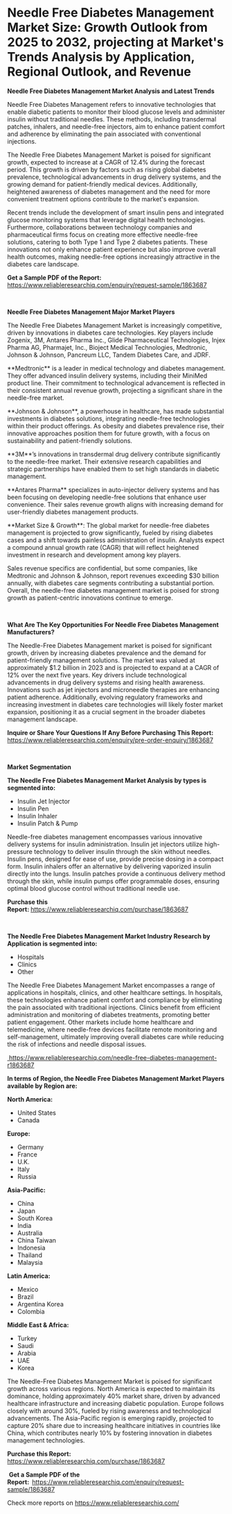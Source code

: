 <p><h1>Needle Free Diabetes Management Market Size: Growth Outlook from 2025 to 2032, projecting at Market's Trends Analysis by Application, Regional Outlook, and Revenue</h1></p><p><strong>Needle Free Diabetes Management Market Analysis and Latest Trends</strong></p>
<p><p>Needle Free Diabetes Management refers to innovative technologies that enable diabetic patients to monitor their blood glucose levels and administer insulin without traditional needles. These methods, including transdermal patches, inhalers, and needle-free injectors, aim to enhance patient comfort and adherence by eliminating the pain associated with conventional injections.</p><p>The Needle Free Diabetes Management Market is poised for significant growth, expected to increase at a CAGR of 12.4% during the forecast period. This growth is driven by factors such as rising global diabetes prevalence, technological advancements in drug delivery systems, and the growing demand for patient-friendly medical devices. Additionally, heightened awareness of diabetes management and the need for more convenient treatment options contribute to the market's expansion.</p><p>Recent trends include the development of smart insulin pens and integrated glucose monitoring systems that leverage digital health technologies. Furthermore, collaborations between technology companies and pharmaceutical firms focus on creating more effective needle-free solutions, catering to both Type 1 and Type 2 diabetes patients. These innovations not only enhance patient experience but also improve overall health outcomes, making needle-free options increasingly attractive in the diabetes care landscape.</p></p>
<p><strong>Get a Sample PDF of the Report:&nbsp;</strong> <a href="https://www.reliableresearchiq.com/enquiry/request-sample/1863687?utm_campaign=103&utm_medium=2&utm_source=Github&utm_content=ia&utm_term=10012025&utm_id=needle-free-diabetes-management">https://www.reliableresearchiq.com/enquiry/request-sample/1863687</a></p>
<p>&nbsp;</p>
<p><strong>Needle Free Diabetes Management Major Market Players</strong></p>
<p><p>The Needle Free Diabetes Management Market is increasingly competitive, driven by innovations in diabetes care technologies. Key players include Zogenix, 3M, Antares Pharma Inc., Glide Pharmaceutical Technologies, Injex Pharma AG, Pharmajet, Inc., Bioject Medical Technologies, Medtronic, Johnson & Johnson, Pancreum LLC, Tandem Diabetes Care, and JDRF.</p><p>**Medtronic** is a leader in medical technology and diabetes management. They offer advanced insulin delivery systems, including their MiniMed product line. Their commitment to technological advancement is reflected in their consistent annual revenue growth, projecting a significant share in the needle-free market.</p><p>**Johnson & Johnson**, a powerhouse in healthcare, has made substantial investments in diabetes solutions, integrating needle-free technologies within their product offerings. As obesity and diabetes prevalence rise, their innovative approaches position them for future growth, with a focus on sustainability and patient-friendly solutions.</p><p>**3M**’s innovations in transdermal drug delivery contribute significantly to the needle-free market. Their extensive research capabilities and strategic partnerships have enabled them to set high standards in diabetic management.</p><p>**Antares Pharma** specializes in auto-injector delivery systems and has been focusing on developing needle-free solutions that enhance user convenience. Their sales revenue growth aligns with increasing demand for user-friendly diabetes management products.</p><p>**Market Size & Growth**: The global market for needle-free diabetes management is projected to grow significantly, fueled by rising diabetes cases and a shift towards painless administration of insulin. Analysts expect a compound annual growth rate (CAGR) that will reflect heightened investment in research and development among key players.</p><p>Sales revenue specifics are confidential, but some companies, like Medtronic and Johnson & Johnson, report revenues exceeding $30 billion annually, with diabetes care segments contributing a substantial portion. Overall, the needle-free diabetes management market is poised for strong growth as patient-centric innovations continue to emerge.</p></p>
<p>&nbsp;</p>
<p><strong>What Are The Key Opportunities For Needle Free Diabetes Management Manufacturers?</strong></p>
<p><p>The Needle-Free Diabetes Management market is poised for significant growth, driven by increasing diabetes prevalence and the demand for patient-friendly management solutions. The market was valued at approximately $1.2 billion in 2023 and is projected to expand at a CAGR of 12% over the next five years. Key drivers include technological advancements in drug delivery systems and rising health awareness. Innovations such as jet injectors and microneedle therapies are enhancing patient adherence. Additionally, evolving regulatory frameworks and increasing investment in diabetes care technologies will likely foster market expansion, positioning it as a crucial segment in the broader diabetes management landscape.</p></p>
<p><strong>Inquire or Share Your Questions If Any Before Purchasing This Report:</strong> <a href="https://www.reliableresearchiq.com/enquiry/pre-order-enquiry/1863687?utm_campaign=103&utm_medium=2&utm_source=Github&utm_content=ia&utm_term=10012025&utm_id=needle-free-diabetes-management">https://www.reliableresearchiq.com/enquiry/pre-order-enquiry/1863687</a></p>
<p>&nbsp;</p>
<p><strong>Market Segmentation</strong></p>
<p><strong>The Needle Free Diabetes Management Market Analysis by types is segmented into:</strong></p>
<p><ul><li>Insulin Jet Injector</li><li>Insulin Pen</li><li>Insulin Inhaler</li><li>Insulin Patch & Pump</li></ul></p>
<p><p>Needle-free diabetes management encompasses various innovative delivery systems for insulin administration. Insulin jet injectors utilize high-pressure technology to deliver insulin through the skin without needles. Insulin pens, designed for ease of use, provide precise dosing in a compact form. Insulin inhalers offer an alternative by delivering vaporized insulin directly into the lungs. Insulin patches provide a continuous delivery method through the skin, while insulin pumps offer programmable doses, ensuring optimal blood glucose control without traditional needle use.</p></p>
<p><strong>Purchase this Report:&nbsp;</strong><a href="https://www.reliableresearchiq.com/purchase/1863687?utm_campaign=103&utm_medium=2&utm_source=Github&utm_content=ia&utm_term=10012025&utm_id=needle-free-diabetes-management">https://www.reliableresearchiq.com/purchase/1863687</a></p>
<p>&nbsp;</p>
<p><strong>The Needle Free Diabetes Management Market Industry Research by Application is segmented into:</strong></p>
<p><ul><li>Hospitals</li><li>Clinics</li><li>Other</li></ul></p>
<p><p>The Needle Free Diabetes Management Market encompasses a range of applications in hospitals, clinics, and other healthcare settings. In hospitals, these technologies enhance patient comfort and compliance by eliminating the pain associated with traditional injections. Clinics benefit from efficient administration and monitoring of diabetes treatments, promoting better patient engagement. Other markets include home healthcare and telemedicine, where needle-free devices facilitate remote monitoring and self-management, ultimately improving overall diabetes care while reducing the risk of infections and needle disposal issues.</p></p>
<p><a href="https://www.reliableresearchiq.com/needle-free-diabetes-management-r1863687?utm_campaign=103&utm_medium=2&utm_source=Github&utm_content=ia&utm_term=10012025&utm_id=needle-free-diabetes-management">&nbsp;https://www.reliableresearchiq.com/needle-free-diabetes-management-r1863687</a></p>
<p><strong>In terms of Region, the Needle Free Diabetes Management Market Players available by Region are:</strong></p>
<p>
    <p> <strong> North America: </strong>
        <ul>
            <li>United States</li>
            <li>Canada</li>
        </ul>
        </p> 
    <p> <strong> Europe: </strong>
        <ul>
            <li>Germany</li>
            <li>France</li>
            <li>U.K.</li>
            <li>Italy</li>
            <li>Russia</li>
        </ul>
        </p> 
    <p> <strong> Asia-Pacific: </strong>
        <ul>
            <li>China</li>
            <li>Japan</li>
            <li>South Korea</li>
            <li>India</li>
            <li>Australia</li>
            <li>China Taiwan</li>
            <li>Indonesia</li>
            <li>Thailand</li>
            <li>Malaysia</li>
        </ul>
        </p> 
    <p> <strong> Latin America: </strong>
        <ul>
            <li>Mexico</li>
            <li>Brazil</li>
            <li>Argentina Korea</li>
            <li>Colombia</li>
        </ul>
        </p> 
    <p> <strong> Middle East & Africa: </strong>
        <ul>
            <li>Turkey</li>
            <li>Saudi</li>
            <li>Arabia</li>
            <li>UAE</li>
            <li>Korea</li>
        </ul>
    </p>
    </p>
<p><p>The Needle-Free Diabetes Management Market is poised for significant growth across various regions. North America is expected to maintain its dominance, holding approximately 40% market share, driven by advanced healthcare infrastructure and increasing diabetic population. Europe follows closely with around 30%, fueled by rising awareness and technological advancements. The Asia-Pacific region is emerging rapidly, projected to capture 20% share due to increasing healthcare initiatives in countries like China, which contributes nearly 10% by fostering innovation in diabetes management technologies.</p></p>
<p><strong>Purchase this Report: </strong><a href="https://www.reliableresearchiq.com/purchase/1863687?utm_campaign=103&utm_medium=2&utm_source=Github&utm_content=ia&utm_term=10012025&utm_id=needle-free-diabetes-management">https://www.reliableresearchiq.com/purchase/1863687</a></p>
<p>&nbsp;<strong>Get a Sample PDF of the Report:&nbsp;&nbsp;</strong><a href="https://www.reliableresearchiq.com/enquiry/request-sample/1863687?utm_campaign=103&utm_medium=2&utm_source=Github&utm_content=ia&utm_term=10012025&utm_id=needle-free-diabetes-management">https://www.reliableresearchiq.com/enquiry/request-sample/1863687</a></p>
<p><strong></strong></p>
<p>Check more reports on <a href="https://www.reliableresearchiq.com/?utm_campaign=103&utm_medium=2&utm_source=Github&utm_content=ia&utm_term=10012025&utm_id=needle-free-diabetes-management">https://www.reliableresearchiq.com/</a></p>